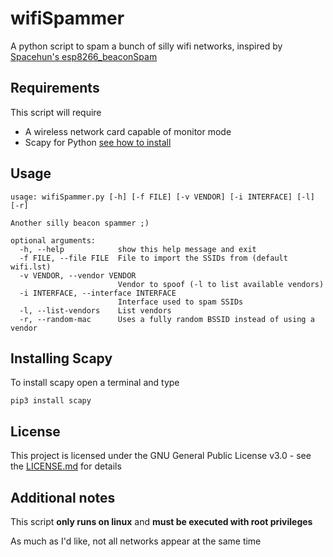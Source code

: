# wifiSpammer
A python script to spam a bunch of silly wifi networks, inspired by [Spacehun's esp8266_beaconSpam](https://github.com/spacehuhn)

## Requirements
This script will require

* A wireless network card capable of monitor mode
* Scapy for Python [see how to install](#installing-scapy)

## Usage
```
usage: wifiSpammer.py [-h] [-f FILE] [-v VENDOR] [-i INTERFACE] [-l] [-r]

Another silly beacon spammer ;)

optional arguments:
  -h, --help            show this help message and exit
  -f FILE, --file FILE  File to import the SSIDs from (default wifi.lst)
  -v VENDOR, --vendor VENDOR
                        Vendor to spoof (-l to list available vendors)
  -i INTERFACE, --interface INTERFACE
                        Interface used to spam SSIDs
  -l, --list-vendors    List vendors
  -r, --random-mac      Uses a fully random BSSID instead of using a vendor
```

## Installing Scapy
To install scapy open a terminal and type
```
pip3 install scapy
```

## License
This project is licensed under the GNU General Public License v3.0 - see the [LICENSE.md](LICENSE) for details

## Additional notes
This script **only runs on linux** and **must be executed with root privileges**

As much as I'd like, not all networks appear at the same time

